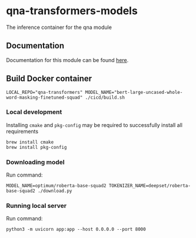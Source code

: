 # qna-transformers-models
The inference container for the qna module

## Documentation

Documentation for this module can be found [here](https://weaviate.io/developers/weaviate/current/reader-generator-modules/qna-transformers.html).

## Build Docker container

```
LOCAL_REPO="qna-transformers" MODEL_NAME="bert-large-uncased-whole-word-masking-finetuned-squad" ./cicd/build.sh
```

### Local development

Installing `cmake` and `pkg-config` may be required to successfully install all requirements
```
brew install cmake
brew install pkg-config
```

### Downloading model

Run command: 
```
MODEL_NAME=optimum/roberta-base-squad2 TOKENIZER_NAME=deepset/roberta-base-squad2 ./download.py
```

### Running local server

Run command:
```
python3 -m uvicorn app:app --host 0.0.0.0 --port 8000    
```
